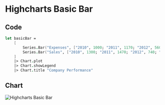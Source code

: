 Highcharts Basic Bar
====================

Code
----

```fsharp
let basicBar =
    [
        Series.Bar("Expenses", ["2010", 1000; "2011", 1170; "2012", 560; "2013", 1030])
        Series.Bar("Sales", ["2010", 1300; "2011", 1470; "2012", 740; "2013", 1330])
    ]
    |> Chart.plot
    |> Chart.showLegend
    |> Chart.title "Company Performance"
```
Chart
-----

![Highcharts Basic Bar](https://raw.github.com/TahaHachana/FsPlot/master/screenshots/HighchartsBasicBar.PNG)